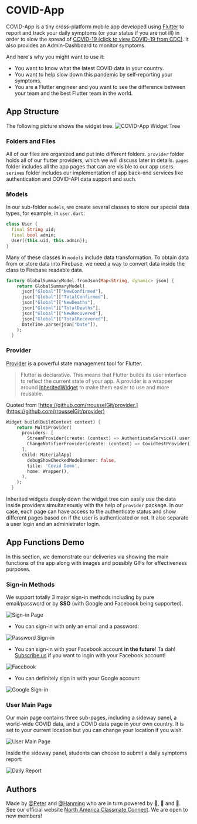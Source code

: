 # COVID-App

COVID-App is a tiny cross-platform mobile app developed using [Flutter](https://github.com/flutter/flutter) to report and track your daily symptoms (or your status if you are not ill) in order to slow the spread of [COVID-19 (click to view COVID-19 from CDC)](https://www.cdc.gov/coronavirus/2019-ncov/index.html). It also provides an Admin-Dashboard to monitor symptoms.

And here's why you might want to use it:

* You want to know what the latest COVID data in your country.
* You want to help slow down this pandemic by self-reporting your symptoms.
* You are a Flutter engineer and you want to see the difference between your team and the best Flutter team in the world.

## App Structure
The following picture shows the widget tree.
![COVID-App Widget Tree](https://github.com/SweetSourPeter/MINISeniorDesign-CovidAPP/blob/master/lib/mdimg/structure.png)

### Folders and Files

All of our files are organized and put into different folders.
`provider` folder holds all of our flutter providers, which we will discuss later in details.
`pages` folder includes all the app pages that can are visible to our app users.
`serives` folder includes our implementation of app back-end services like authentication and COVID-API data support and such.

### Models

In our sub-folder `models`, we create several classes to store our special data types, for example, in `user.dart`:

```dart
class User {
  final String uid;
  final bool admin;
  User({this.uid, this.admin});
}
```

Many of these classes in `models` include data transformation. To obtain data from or store data into Firebase, we need a way to convert data inside the class to Firebase readable data.

```dart
factory GlobalSummaryModel.fromJson(Map<String, dynamic> json) {
    return GlobalSummaryModel(
      json["Global"]["NewConfirmed"],
      json["Global"]["TotalConfirmed"],
      json["Global"]["NewDeaths"],
      json["Global"]["TotalDeaths"],
      json["Global"]["NewRecovered"],
      json["Global"]["TotalRecovered"],
      DateTime.parse(json["Date"]),
    );
  }
```

### Provider
[Provider](https://github.com/rrousselGit/provider) is a powerful state management tool for Flutter. 
> Flutter is declarative. This means that Flutter builds its user interface to reflect the current state of your app.
> A provider is a wrapper around [InheritedWidget](https://api.flutter.dev/flutter/widgets/InheritedWidget-class.html) to make them easier to use and more reusable.

Quoted from [https://github.com/rrousselGit/provider.](https://github.com/rrousselGit/provider) 
```dart
Widget build(BuildContext context) {
    return MultiProvider(
      providers: [
        StreamProvider(create: (context) => AuthenticateService().user),
        ChangeNotifierProvider(create: (context) => CovidTestProvider()),
      ],
      child: MaterialApp(
        debugShowCheckedModeBanner: false,
        title: 'Covid Demo',
        home: Wrapper(),
      ),
    );
  }
```

Inherited widgets deeply down the widget tree can easily use the data inside providers simultaneously with the help of `provider` package. In our case, each page can have access to the authenticate status and show different pages based on if the user is authenticated or not. It also separate a user login and an administrator login.

## App Functions Demo

In this section, we demonstrate our deliveries via showing the main functions of the app along with images and possibly GIFs for effectiveness purposes.

### Sign-in Methods

We support totally 3 major sign-in methods including by pure email/password or by **SSO** (with Google and Facebook being supported).

![Sign-in Page](https://github.com/SweetSourPeter/MINISeniorDesign-CovidAPP/blob/master/lib/mdimg/login.png)

* You can sign-in with only an email and a password:

![Password Sign-in](https://github.com/SweetSourPeter/MINISeniorDesign-CovidAPP/blob/master/lib/mdimg/ep.gif)

* You can sign-in with your Facebook account **in the future**! Ta dah!
[Subscribe us](https://www.na-cc.com/) if you want to login with your Facebook account!

![Facebook](https://github.com/SweetSourPeter/MINISeniorDesign-CovidAPP/blob/master/lib/mdimg/fac.png)

* You can definitely sign in with your Google account:

![Google Sign-in](https://github.com/SweetSourPeter/MINISeniorDesign-CovidAPP/blob/master/lib/mdimg/gog.gif)

### User Main Page
Our main page contains three sub-pages, including a sideway panel, a world-wide COVID data, and a COVID data page in your own country. It is set to your current location but you can change your location if you wish.

![User Main Page](https://github.com/SweetSourPeter/MINISeniorDesign-CovidAPP/blob/master/lib/mdimg/mu.gif)

Inside the sideway panel, students can choose to submit a daily symptoms report:

![Daily Report](https://github.com/SweetSourPeter/MINISeniorDesign-CovidAPP/blob/master/lib/mdimg/dr.gif)

## Authors

Made by [@Peter](https://github.com/SweetSourPeter) and [@Hanming](https://github.com/labmem008) who are in turn powered by :fries:, :hamburger: and :cake:.
See our official website [North America Classmate Connect](https://www.na-cc.com/).
We are open to new members!